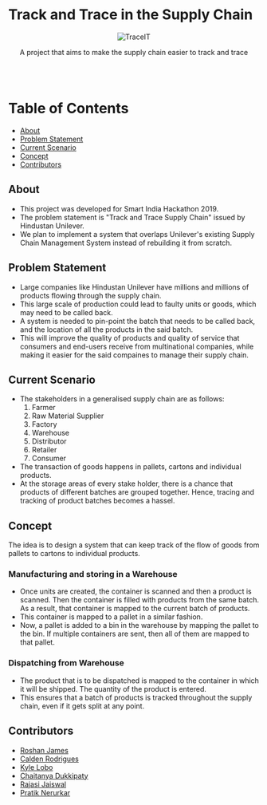 # Track and Trace in the Supply Chain

<div align="center">

![TraceIT](https://i.imgur.com/LdBukbT.png)

<p align="center">A project that aims to make the supply chain easier to track and trace</p>
<br><br>
</div>

# Table of Contents
+ [About](#about)
+ [Problem Statement](#problem)
+ [Current Scenario](#scenario)
+ [Concept](#concept)
+ [Contributors](#contributors)

## About <a name="about"/>
+ This project was developed for Smart India Hackathon 2019.
+ The problem statement is "Track and Trace Supply Chain" issued by Hindustan Unilever.
+ We plan to implement a system that overlaps Unilever's existing Supply Chain Management System instead of rebuilding it from scratch.

## Problem Statement <a name="problem"/>
+ Large companies like Hindustan Unilever have millions and millions of products flowing through the supply chain.
+ This large scale of production could lead to faulty units or goods, which may need to be called back.
+ A system is needed to pin-point the batch that needs to be called back, and the location of all the products in the said batch.
+ This will improve the quality of products and quality of service that consumers and end-users receive from multinational companies, while making it easier for the said compaines to manage their supply chain.

## Current Scenario <a name="scenario"/>
+ The stakeholders in a generalised supply chain are as follows:
  1. Farmer
  2. Raw Material Supplier
  3. Factory
  4. Warehouse
  5. Distributor
  6. Retailer
  7. Consumer
+ The transaction of goods happens in pallets, cartons and individual products.
+ At the storage areas of every stake holder, there is a chance that products of different batches are grouped together. Hence, tracing and tracking of product batches becomes a hassel.

## Concept <a name="concept"/>
The idea is to design a system that can keep track of the flow of goods from pallets to cartons to individual products.

### Manufacturing and storing in a Warehouse
+ Once units are created, the container is scanned and then a product is scanned. Then the container is filled with products from the same batch. As a result, that container is mapped to the current batch of products.
+ This container is mapped to a pallet in a similar fashion.
+ Now, a pallet is added to a bin in the warehouse by mapping the pallet to the bin. If multiple containers are sent, then all of them are mapped to that pallet.

### Dispatching from Warehouse
+ The product that is to be dispatched is mapped to the container in which it will be shipped. The quantity of the product is entered.
+ This ensures that a batch of products is tracked throughout the supply chain, even if it gets split at any point.

## Contributors <a name="contributors" />
+ [Roshan James](https://github.com/sephiroth7712)
+ [Calden Rodrigues](https://github.com/caldenrodrigues)
+ [Kyle Lobo](https://github.com/chaitanyadukkipaty)
+ [Chaitanya Dukkipaty](https://github.com/chaitanyadukkipaty)
+ [Rajasi Jaiswal](https://github.com/Rajasi11)
+ [Pratik Nerurkar](https://github.com/PlayPratz)
